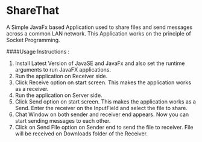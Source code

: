 # ShareThat
A Simple JavaFx based Application used to share files and send messages across a common LAN network.
This Application works on the principle of Socket Programming.

####Usage Instructions :
1. Install Latest Version of JavaSE and JavaFx and also set the runtime arguments to run JavaFX applications.
2. Run the application on Receiver side.
3. Click Receive option on start screen. This makes the application works as a receiver.
4. Run the application on Server side.
5. Click Send option on start screen. This makes the application works as a Send. Enter the receiver on the InputField and select the file to share.
6. Chat Window on both sender and receiver end appears. Now you can start sending messages to each other.
7. Click on Send FIle option on Sender end to send the file to receiver. File will be received on Downloads folder of the Receiver.